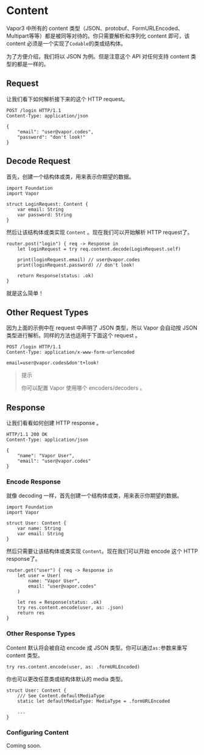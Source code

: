 # Content

Vapor3 中所有的 content 类型（JSON、protobuf、FormURLEncoded、Multipart等等）都是被同等对待的。你只需要解析和序列化 content 即可，该 content 必须是一个实现了```Codable```的类或结构体。

为了方便介绍，我们将以 JSON 为例。但是注意这个 API 对任何支持 content 类型的都是一样的。

## Request

让我们看下如何解析接下来的这个 HTTP request。

```
POST /login HTTP/1.1
Content-Type: application/json

{
    "email": "user@vapor.codes",
    "password": "don't look!"
}
```

## Decode Request

首先，创建一个结构体或类，用来表示你期望的数据。

```
import Foundation
import Vapor

struct LoginRequest: Content {
    var email: String
    var password: String
}
```

然后让该结构体或类实现 ```Content``` 。现在我们可以开始解析 HTTP request了。

```
router.post("login") { req -> Response in
    let loginRequest = try req.content.decode(LoginRequest.self)

    print(loginRequest.email) // user@vapor.codes
    print(loginRequest.password) // don't look!

    return Response(status: .ok)
}
```

就是这么简单！

## Other Request Types

因为上面的示例中在 request 中声明了 JSON 类型，所以 Vapor 会自动按 JSON 类型进行解析。同样的方法也适用于下面这个 request 。

```
POST /login HTTP/1.1
Content-Type: application/x-www-form-urlencoded

email=user@vapor.codes&don't+look!
```

> 提示
> 
> 你可以配置 Vapor 使用哪个 encoders/decoders 。

## Response

让我们看看如何创建 HTTP response 。

```
HTTP/1.1 200 OK
Content-Type: application/json

{
    "name": "Vapor User",
    "email": "user@vapor.codes"
}
```

### Encode Response

就像 decoding 一样，首先创建一个结构体或类，用来表示你期望的数据。

```
import Foundation
import Vapor

struct User: Content {
    var name: String
    var email: String
}
```

然后只需要让该结构体或类实现 ```Content```。现在我们可以开始 encode 这个 HTTP response了。

```
router.get("user") { req -> Response in
    let user = User(
        name: "Vapor User",
        email: "user@vapor.codes"
    )

    let res = Response(status: .ok)
    try res.content.encode(user, as: .json)
    return res
}
```

### Other Response Types

Content 默认将会被自动 encode 成 JSON 类型。你可以通过```as:```参数来重写 content 类型。

```
try res.content.encode(user, as: .formURLEncoded)
```

你也可以更改任意类或结构体默认的 media 类型。

```
struct User: Content {
    /// See Content.defaultMediaType
    static let defaultMediaType: MediaType = .formURLEncoded

    ...
}
```

### Configuring Content

Coming soon.